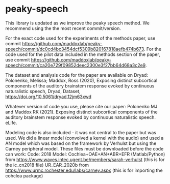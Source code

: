 # peaky-speech
This library is updated as we improve the peaky speech method. We recommend using the the most recent commit/version.

For the exact code used for the experiments of the methods paper, use commit https://github.com/maddoxlab/peaky-speech/commit/dc0cd4bc3454dcf5309b820167818aefb474b673. For the code used for the pilot data included in the methods section of the paper, use commit https://github.com/maddoxlab/peaky-speech/commit/ca20e729f09852deec2300e3f27bb64d68a3c2e9.

The dataset and analysis code for the paper are available on Dryad: Polonenko, Melissa; Maddox, Ross (2020), Exposing distinct subcortical components of the auditory brainstem response evoked by continuous naturalistic speech, Dryad, Dataset, https://doi.org/10.5061/dryad.12jm63xwd 

Whatever version of code you use, please cite our paper: Polonenko MJ and Maddox RK (2021). Exposing distinct subcortical components of the auditory brainstem response evoked by continuous naturalistic speech. eLife.

Modeling code is also included - it was not central to the paper but was used. We did a linear model (convolved a kernel with the audio) and used a AN model which was based on the framework by Verhulst but using the Carney peripheral model. These files must be downloaded before the code can work:
Code: 2018 Model: Cochlea+OAE+AN+ABR+EFR (Matlab/Python) from https://www.waves.intec.ugent.be/members/sarah-verhulst (this is for the ic_cn2018 file)
UR_EAR_2020b from https://www.urmc.rochester.edu/labs/carney.aspx (this is for importing the cohclea package)
